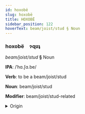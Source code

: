 ```yaml
---
id: hoxobë
slug: hoxobë
title: HOXOBË
sidebar_position: 122
hoverText: beam/joist/stud § Noun
---
```


### hoxobë&emsp;<span kind="abugida">ɂɋʋʇ</span>

*beam/joist/stud* **§** Noun

**IPA**: /ˈhɑ.ʃɑ.be/

**Verb**: to be a beam/joist/stud

**Noun**: beam/joist/stud

**Modifier**: beam/joist/stud-related

<details>
    <summary>Origin</summary>
    Arabic خشبة ḵašabe /xa.ʃa.be/<br/>
    <em>Afroasiatic Language Family</em>
</details>